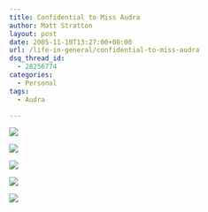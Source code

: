 ```yaml
---
title: Confidential to Miss Audra
author: Matt Stratton
layout: post
date: 2005-11-10T13:27:00+00:00
url: /life-in-general/confidential-to-miss-audra
dsq_thread_id:
  - 28256774
categories:
  - Personal
tags:
  - Audra

---
```

![][1]
  
![][2]
  
![][3]
  
![][4]
  
![][5]

 [1]: https://www.everypicture.com/shop/books/857a8bc6b1859daee5315d63db9aa982/eat.jpg
 [2]: https://www.bbc.co.uk/health/images/300/man_sleeping.jpg
 [3]: https://www.ivritype.com/eeuro96/belgrade/bg.ari.at.work.jpeg
 [4]: https://stuff.ratjed.com/consume.jpg
 [5]: https://www.writerdirector.com/_images/die-dot-com-poster.jpg